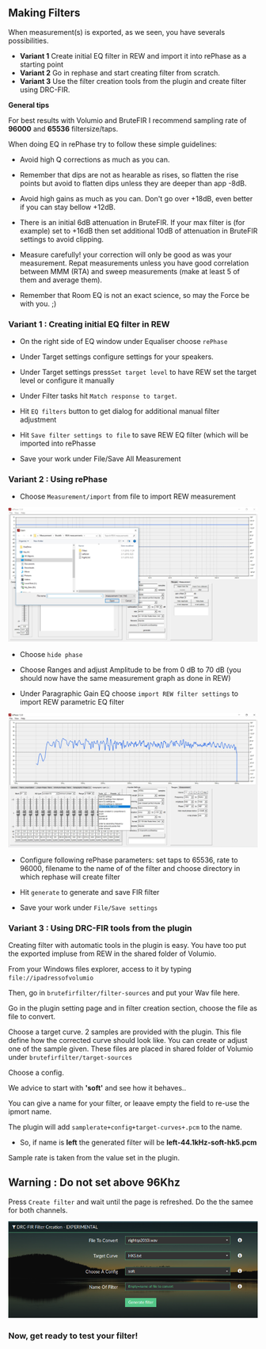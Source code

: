 ## Making Filters

When measurement(s) is exported, as we seen, you have severals possibilities.
- __Variant 1__ Create initial EQ filter in REW and import it into rePhase as a starting point
- __Variant 2__ Go in rephase and start creating filter from scratch.
- __Variant 3__ Use the filter creation tools from the plugin and create filter using DRC-FIR.

__General tips__

For best results with Volumio and BruteFIR I recommend sampling rate of __96000__ and __65536__ filtersize/taps.

When doing EQ in rePhase try to follow these simple guidelines:

- Avoid high Q corrections as much as you can.

- Remember that dips are not as hearable as rises, so flatten the rise points but avoid to flatten dips unless they are deeper than app -8dB.

- Avoid high gains as much as you can. Don't go over +18dB, even better if you can stay bellow +12dB.

- There is an initial 6dB attenuation in BruteFIR. If your max filter is (for example) set to +16dB then set additional 10dB of attenuation in BruteFIR settings to avoid clipping.

- Measure carefully! your correction will only be good as was your measurement. Repat measurements unless you have good correlation between MMM (RTA) and sweep measurements (make at least 5 of them and average them).

- Remember that Room EQ is not an exact science, so may the Force be with you. ;)


### Variant 1 : Creating initial EQ filter in REW

* On the right side of EQ window under Equaliser choose `rePhase`

* Under Target settings configure settings for your speakers.

* Under Target settings press`Set target level` to have REW set the target level or configure it manually

* Under Filter tasks hit `Match response to target`.

* Hit `EQ filters` button to get dialog for additional manual filter adjustment

* Hit `Save filter settings to file` to save REW EQ filter (which will be imported into rePhasse

* Save your work under File/Save All Measurement


### Variant 2 : Using rePhase

* Choose `Measurement/import` from file to import REW measurement

<img src="./img/rePhase_import.jpg">

* Choose `hide phase`

* Choose Ranges and adjust Amplitude to be from 0 dB to 70 dB (you should now have the same measurement graph as done in REW)

* Under Paragraphic Gain EQ choose `import REW filter settings` to import REW parametric EQ filter

<img src="./img/rephase_import_REW_filter_settings.jpg">

* Configure following rePhase parameters: set taps to 65536, rate to 96000, filename to the name of of the filter and choose directory in which rephase will create filter

* Hit `generate` to generate and save FIR filter

* Save your work under `File/Save settings`

### Variant 3 : Using DRC-FIR tools from the plugin

Creating filter with automatic tools in the plugin is easy. You have too put the exported impluse from REW in the shared folder of Volumio.

From your Windows files explorer, access to it by typing `file://ipadressofvolumio`

Then, go in `brutefirfilter/filter-sources` and put your Wav file here.

Go in the plugin setting page and in filter creation section, choose the file as file to convert.

Choose a target curve. 2 samples are provided with the plugin.
This file define how the corrected curve should look like. You can create or adjust one of the sample given.
These files are placed in shared folder of Volumio under `brutefirfilter/target-sources`

Choose a config.

We advice to start with __'soft'__ and see how it behaves..

You can give a name for your filter, or leaave empty the field to re-use the ipmort name.

The plugin will add `samplerate+config+target-curves+.pcm` to the name.

- So, if name is __left__ the generated filter will be __left-44.1kHz-soft-hk5.pcm__

Sample rate is taken from the value set in the plugin.
## Warning : Do not set above 96Khz

Press `Create filter` and wait until the page is refreshed. Do the the samee for both channels.

<img src="./img/filter-creation-menu.png">



### Now, get ready to test your filter!

